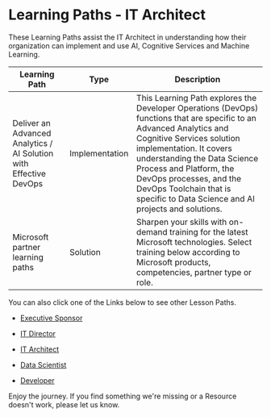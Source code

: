 Learning Paths - IT Architect
=============================

These Learning Paths assist the IT Architect in understanding how their
organization can implement and use AI, Cognitive Services and Machine Learning.

| **Learning Path**                                                 | **Type**       | **Description**                                                                                                                                                                                                                                                                                                                                  |
|-------------------------------------------------------------------|----------------|--------------------------------------------------------------------------------------------------------------------------------------------------------------------------------------------------------------------------------------------------------------------------------------------------------------------------------------------------|
| Deliver an Advanced Analytics / AI Solution with Effective DevOps | Implementation | This Learning Path explores the Developer Operations (DevOps) functions that are specific to an Advanced Analytics and Cognitive Services solution implementation. It covers understanding the Data Science Process and Platform, the DevOps processes, and the DevOps Toolchain that is specific to Data Science and AI projects and solutions. |
| Microsoft partner learning paths                                  | Solution       | Sharpen your skills with on-demand training for the latest Microsoft technologies. Select training below according to Microsoft products, competencies, partner type or role.                                                                                                                                                                    |

You can also click one of the Links below to see other Lesson Paths.

-   [Executive
    Sponsor](https://github.com/BuckWoody/LearningPaths/tree/master/Executive%20Sponsor)

-   [IT
    Director](https://github.com/BuckWoody/LearningPaths/tree/master/IT%20Director)

-   [IT
    Architect](https://github.com/BuckWoody/LearningPaths/tree/master/IT%20Architect)

-   [Data
    Scientist](https://github.com/BuckWoody/LearningPaths/tree/master/Data%20Scientist)

-   [Developer](https://github.com/BuckWoody/LearningPaths/tree/master/Developer)

Enjoy the journey. If you find something we're missing or a Resource doesn't
work, please let us know.
